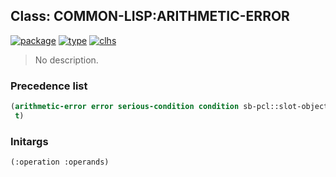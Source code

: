 ## Class: COMMON-LISP:ARITHMETIC-ERROR
[![package](https://img.shields.io/badge/Package-COMMON--LISP-5f9ea0.svg?style=social&colorA=999999)](../) [![type](https://img.shields.io/badge/Type-Class-5f9ea0.svg?style=social&colorA=999999)](../#class) [![clhs](https://img.shields.io/badge/CLHS-ARITHMETIC--ERROR-5f9ea0.svg?style=social&colorA=999999)](http://www.lispworks.com/documentation/HyperSpec/Body/e_arithm.htm) 

> No description.

### Precedence list
```cl
(arithmetic-error error serious-condition condition sb-pcl::slot-object
 t)
```
### Initargs
```cl
(:operation :operands)
```
